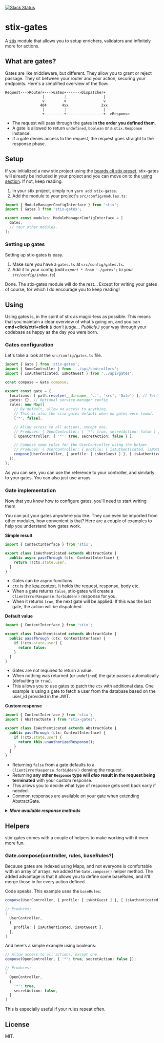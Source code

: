 [![Slack Status](https://spoonx-slack.herokuapp.com/badge.svg)](https://spoonx-slack.herokuapp.com)

# stix-gates

A [stix](https://github.com/SpoonX/stix) module that allows you to setup enrichers, validators and infinitely more for actions.

## What are gates?

Gates are like middleware, but different. They allow you to grant or reject passage. They sit between your router and your action, securing your endpoints. Here's a simplified overview of the flow:

```
Request--->Router+--->Gates+------>Dispatcher+
                 |         |                 |
                 v         v                 v
                404       4xx               2xx
                 |         |                 |
                 +---------+-----------------+-->Response
```

- The request will pass through the gates **in the order you defined them**.
- A gate is allowed to return `undefined`, `boolean` or a `stix.Response` instance.
- If a gate denies access to the request, the request goes straight to the response phase.

## Setup

If you initialized a new stix project using the [boards cli stix preset](https://github.com/SpoonX/boards-preset-stix), stix-gates will already be included in your project and you can move on to the [using section](#using). If not, keep reading.

1. In your stix project, simply run `yarn add stix-gates`.
2. Add the module to your project's `src/config/modules.ts`:

```ts
import { ModuleManagerConfigInterface } from 'stix';
import { Gates } from 'stix-gates';

export const modules: ModuleManagerConfigInterface = [
  Gates,
  // Your other modules.
];
```

### Setting up gates

Setting up stix-gates is easy.

1. Make sure you have a `gates.ts` at `src/config/gates.ts`.
2. Add it to your config (_add `export * from './gates';` to your `src/config/index.ts`_)

Done. The stix-gates module will do the rest... Except for writing your gates of course, for which I do encourage you to keep reading!

## Using

Using gates is, in the spirit of stix as magic-less as possible. This means that you maintain a clear overview of what's going on, and you can **cmd+click/ctrl+click** _(I don't judge... Publicly.)_ your way through your codebase as happy as the day you were born.

### Gates configuration

Let's take a look at the `src/config/gates.ts` file.

```ts
import { Gate } from 'stix-gates';
import { SomeController } from '../api/controllers';
import { IsAuthenticated, IsNotGuest } from '../api/gates';

const compose = Gate.compose;

export const gate = {
  locations: [ path.resolve(__dirname, '..', 'src', 'Gate') ], // Tell stix-gates where it can find your Gate classes
  gates: {}, // Optional service-manager config
  rules: new Map([
    // By default, allow no access to anything.
    // This is also the stix-gates default when no gates were found.
    ['*', false],

    // Allow access to all actions, except one.
    // Produces: { OpenController: { '*': true, secretAction: false } }
    [ OpenController, { '*': true, secretAction: false } ],

    // Compose some rules for the UserController using the helper.
    // Produces: { UserController: { profile: [ isAuthenticated, isNotGuest ] } }
    compose(UserController, { profile: [ isNotGuest ] }, [ isAuthenticated ]),
  ]),
};
```

As you can see, you can use the reference to your controller, and similarly to your gates. You can also just use arrays.

### Gate implementation

Now that you know how to configure gates, you'll need to start writing them.

You can put your gates anywhere you like. They can even be imported from other modules, how convenient is that? Here are a couple of examples to help you understand how gates work.

**Simple result**

```ts
import { ContextInterface } from 'stix';

export class IsAuthenticated extends AbstractGate {
  public async passThrough (ctx: ContextInterface) {
    return !!ctx.state.user;
  }	
}
```

- Gates can be async functions.
- `ctx` is the [koa context](https://koajs.com/#context). It holds the request, response, body etc.
- When a gate returns `false`, stix-gates will create a `ClientErrorResponse.forbidden()` response for you.
- When it returns `true`, the next gate will be applied. If this was the last gate, the action will be dispatched.

**Default value**

```ts
import { ContextInterface } from 'stix';

export class IsAuthenticated extends AbstractGate {
  public passThrough (ctx: ContextInterface) {
    if (!ctx.state.user) {
      return false;
    }
  }
}
```

- Gates are not required to return a value.
- When nothing was returned (or `undefined`) the gate passes automatically (defaulting to `true`).
- This allows you to use gates to patch the `ctx` with additional data. One example is using a gate to fetch a user from the database based on the user_id provided in the JWT.

**Custom response**

```ts
import { ContextInterface } from 'stix';
import { AbstractGate } from 'stix-gates';

export class IsAuthenticated extends AbstractGate {
  public passThrough (ctx: ContextInterface) {
    if (!ctx.state.user) {
      return this.unauthorizedResponse();
    }
  }
}
```

- Returning `false` from a gate defaults to a `ClientErrorResponse.forbidden()` denying the request.
- Returning **any other `Response` type will _also_ result in the request being terminated** with your custom response.
- This allows you to decide what type of response gets sent back early if needed.
- Common responses are available on your gate when extending AbstractGate.

<details>
<summary><em><strong>More available response methods</strong></em></summary>
<p>

The AbstractGate extends the AbstractResponseHelper, giving you the following helper methods:

- okResponse
- createdResponse
- notFoundResponse
- requestTimeoutResponse
- forbiddenResponse
- badRequestResponse
- unauthorizedResponse
- internalServerErrorResponse
- permanentRedirectResponse

You can read more about resonses in the Stix documentation.

</p>
</details>


## Helpers

stix-gates comes with a couple of helpers to make working with it even more fun.

### Gate.compose(controller, rules, baseRules?)

Because gates are indexed using Maps, and not everyone is comfortable with an array of arrays, we added the `Gate.compose()` helper method. The added advantage is that it allows you to define some baseRules, and it'll merge those in for every action defined.

Code speaks. This example uses the `baseRules`:

```ts
compose(UserController, { profile: [ isNotGuest ] }, [ isAuthenticated ]);

// Produces:
[
  UserController,
  {
    profile: [ isAuthenticated, isNotGuest ],
  },
]
```

And here's a simple example using booleans:

```ts
// Allow access to all actions, except one.
compose(OpenController, { '*': true, secretAction: false });

// Produces:
[
  OpenController,
  {
    '*': true,
    secretAction: false,
  }
]
```

This is especially useful if your rules repeat often.

## License

MIT.
